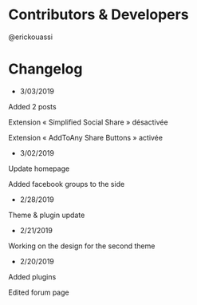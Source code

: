 # Contributors & Developers
@erickouassi

# Changelog

* 3/03/2019

Added 2 posts

Extension « Simplified Social Share » désactivée

Extension « AddToAny Share Buttons » activée

* 3/02/2019

Update homepage

Added facebook groups to the side

* 2/28/2019

Theme & plugin update

* 2/21/2019

Working on the design for the second theme

* 2/20/2019

Added plugins

Edited forum page
